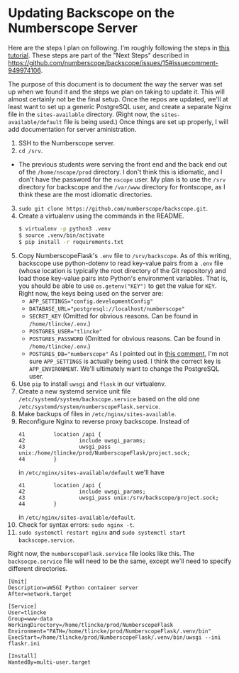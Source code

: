 # Updating Backscope on the Numberscope Server

Here are the steps I plan on following. I'm roughly following the steps in
[this tutorial](https://www.digitalocean.com/community/tutorials/how-to-serve-flask-applications-with-uswgi-and-nginx-on-ubuntu-18-04).
These steps are part of the "Next Steps" described in
https://github.com/numberscope/backscope/issues/15#issuecomment-949974106.

The purpose of this document is to document the way the server was set up when
we found it and the steps we plan on taking to update it. This will almost
certainly not be the final setup. Once the repos are updated, we'll at least 
want to set up a generic PostgreSQL user, and create a separate
Nginx file in the `sites-available` directory. (Right now, the
`sites-available/default` file is being used.) Once things are set up properly,
I will add documentation for server aministration. 

1. SSH to the Numberscope server.
2. `cd /srv`.
  * The previous students were serving the front end and the back end out of
    the `/home/nscope/prod` directory. I don't think this is idiomatic, and I
    don't have the password for the `nscope` user. My plan is to use the
    `/srv` directory for backscope and the `/var/www` directory for
    frontscope, as I think these are the most idiomatic directories.
3. `sudo git clone https://github.com/numberscope/backscope.git`.
4. Create a virtualenv using the commands in the README.
   ```sh
   $ virtualenv -p python3 .venv
   $ source .venv/bin/activate
   $ pip install -r requirements.txt
   ``` 
5. Copy NumberscopeFlask's `.env` file to `/srv/backscope`. As of this writing,
   backscope use python-dotenv to read key-value pairs from a `.env` file
   (whose location is typically the root directory of the Git repository) and
   load those key-value pairs into Python's environment variables. That is,
   you should be able to use `os.getenv("KEY")` to get the value for `KEY`.
   Right now, the keys being used on the server are:
     * `APP_SETTINGS="config.developmentConfig"`
     * `DATABASE_URL="postgresql://localhost/numberscope"`
     * `SECRET_KEY` (Omitted for obvious reasons. Can be found in
       `/home/tlincke/.env`.)
     * `POSTGRES_USER="tlincke"`
     * `POSTGRES_PASSWORD` (Omitted for obvious reasons. Can be found in
       `/home/tlincke/.env`.)
     * `POSTGRES_DB="numberscope"`
   As I pointed out in [this comment](https://github.com/numberscope/backscope/pull/20#discussion_r739409318),
   I'm not sure `APP_SETTINGS` is actually being used. I think the correct key
   is `APP_ENVIRONMENT`. We'll ultimately want to change the PostgreSQL user.
6. Use `pip` to install `uwsgi` and `flask` in our virtualenv.
7. Create a new systemd service unit file
   `/etc/systemd/system/backscope.service` based on the old one
   `/etc/systemd/system/numberscopeFlask.service`.
8. Make backups of files in `/etc/nginx/sites-available`.
9. Reconfigure Nginx to reverse proxy backscope. Instead of
   ```
   41         location /api {
   42                 include uwsgi_params;
   43                 uwsgi_pass unix:/home/tlincke/prod/NumberscopeFlask/project.sock;
   44         }
   ```
   in `/etc/nginx/sites-available/default` we'll have
   ```
   41         location /api {
   42                 include uwsgi_params;
   43                 uwsgi_pass unix:/srv/backscope/project.sock;
   44         }
   ```
   in `/etc/nginx/sites-available/default`.
10. Check for syntax errors: `sudo nginx -t`.
11. `sudo systemctl restart nginx` and
    `sudo systemctl start backscope.service`.

Right now, the `numberscopeFlask.service` file looks like this. The
`backsocpe.service` file will need to be the same, except we'll need
to specify different directories.

```
[Unit]                                                                          
Description=uWSGI Python container server                                       
After=network.target                                                            
                                                                                
[Service]                                                                       
User=tlincke                                                                    
Group=www-data                                                                  
WorkingDirectory=/home/tlincke/prod/NumberscopeFlask                            
Environment="PATH=/home/tlincke/prod/NumberscopeFlask/.venv/bin"                
ExecStart=/home/tlincke/prod/NumberscopeFlask/.venv/bin/uwsgi --ini flaskr.ini  
                                                                                
[Install]                                                                       
WantedBy=multi-user.target  
```
